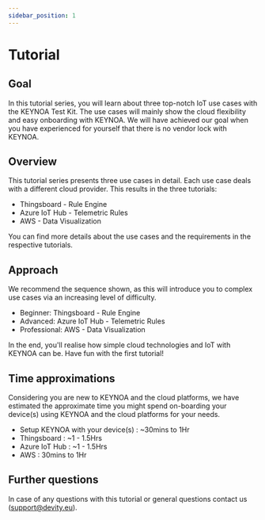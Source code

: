 ```yaml
---
sidebar_position: 1
---
```


# Tutorial

## Goal

In this tutorial series, you will learn about three top-notch IoT use cases with the KEYNOA Test Kit. The use cases will mainly show the cloud flexibility and easy onboarding with KEYNOA. 
We will have achieved our goal when you have experienced for yourself that there is no vendor lock with KEYNOA.   

## Overview

This tutorial series presents three use cases in detail. Each use case deals with a different cloud provider. 
This results in the three tutorials:

- Thingsboard - Rule Engine
- Azure IoT Hub - Telemetric Rules
- AWS - Data Visualization

You can find more details about the use cases and the requirements in the respective tutorials.


## Approach

We recommend the sequence shown, as this will introduce you to complex use cases via an increasing level of difficulty.

- Beginner: Thingsboard - Rule Engine 
- Advanced: Azure IoT Hub - Telemetric Rules
- Professional: AWS - Data Visualization

In the end, you'll realise how simple cloud technologies and IoT with KEYNOA can be. Have fun with the first tutorial!

## Time approximations

Considering you are new to KEYNOA and the cloud platforms, we have estimated the approximate time you might spend on-boarding your device(s) using KEYNOA and the cloud platforms for your needs.

- Setup KEYNOA with your device(s) : ~30mins to 1Hr
- Thingsboard : ~1 - 1.5Hrs
- Azure IoT Hub : ~1 - 1.5Hrs
- AWS : 30mins to 1Hr

## Further questions

In case of any questions with this tutorial or general questions contact us (support@devity.eu).
